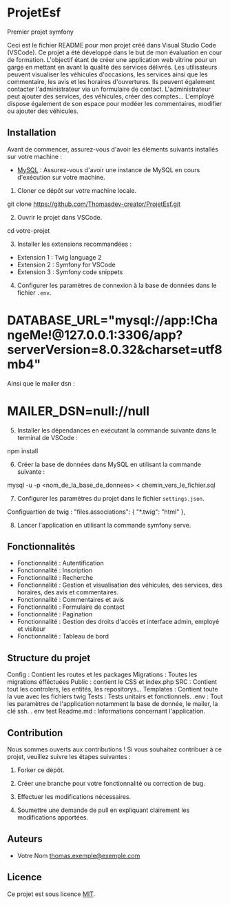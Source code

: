 # ProjetEsf
Premier projet symfony

Ceci est le fichier README pour mon projet créé dans Visual Studio Code (VSCode). Ce projet a été développé dans le but de mon évaluation en cour de formation.
L'objectif étant de créer une application web vitrine pour un garge en mettant en avant la qualité des services délivrés.
Les utilisateurs peuvent visualiser les véhicules d'occasions, les services ainsi que les commentaire, les avis et les horaires d'ouvertures. Ils peuvent également contacter l'administrateur via un formulaire de contact.
L'administrateur peut ajouter des services, des véhicules, créer des comptes...
L'employé dispose également de son espace pour modéer les commentaires, modifier ou ajouter des véhicules.

## Installation

Avant de commencer, assurez-vous d'avoir les éléments suivants installés sur votre machine :

- [MySQL](https://www.mysql.com/) : Assurez-vous d'avoir une instance de MySQL en cours d'exécution sur votre machine.

1. Cloner ce dépôt sur votre machine locale.

git clone https://github.com/Thomasdev-creator/ProjetEsf.git

2. Ouvrir le projet dans VSCode.

cd votre-projet

3. Installer les extensions recommandées :
- Extension 1 : Twig language 2
- Extension 2 : Symfony for VSCode
- Extension 3 : Symfony code snippets

4. Configurer les paramètres de connexion à la base de données dans le fichier `.env`.

# DATABASE_URL="mysql://app:!ChangeMe!@127.0.0.1:3306/app?serverVersion=8.0.32&charset=utf8mb4"
Ainsi que le mailer dsn : 
# MAILER_DSN=null://null

5. Installer les dépendances en exécutant la commande suivante dans le terminal de VSCode :

npm install

6. Créer la base de données dans MySQL en utilisant la commande suivante :

mysql -u <utilisateur> -p <nom_de_la_base_de_donnees> < chemin_vers_le_fichier.sql

7. Configurer les paramètres du projet dans le fichier `settings.json`.

Configuartion de twig : "files.associations": {
        "*.twig": "html"
    },

8. Lancer l'application en utilisant la commande symfony serve.

## Fonctionnalités

- Fonctionnalité : Autentification
- Fonctionnalité : Inscription
- Fonctionnalité : Recherche
- Fonctionnalité : Gestion et visualisation des véhicules, des services, des horaires, des avis et commentaires.
- Fonctionnalité : Commentaires et avis 
- Fonctionnalité : Formulaire de contact
- Fonctionnalité : Pagination
- Fonctionnalité : Gestion des droits d'accès et interface admin, employé et visiteur
- Fonctionnalité : Tableau de bord

## Structure du projet

Config : Contient les routes et les packages
Migrations : Toutes les migrations éfféctuées
Public : contient le CSS et index.php
SRC : Contient tout les controlers, les entités, les repositorys...
Templates : Contient toute la vue avec les fichiers twig
Tests : Tests unitairs et fonctionnels. 
.env : Tout les paramètres de l'application notamment la base de donnée, le mailer, la clé ssh.
. env test
Readme.md : Informations concernant l'application.


## Contribution

Nous sommes ouverts aux contributions ! Si vous souhaitez contribuer à ce projet, veuillez suivre les étapes suivantes :

1. Forker ce dépôt.

2. Créer une branche pour votre fonctionnalité ou correction de bug.


3. Effectuer les modifications nécessaires.

4. Soumettre une demande de pull en expliquant clairement les modifications apportées.

## Auteurs

- Votre Nom <thomas.exemple@exemple.com>

## Licence

Ce projet est sous licence [MIT](https://opensource.org/licenses/MIT).





